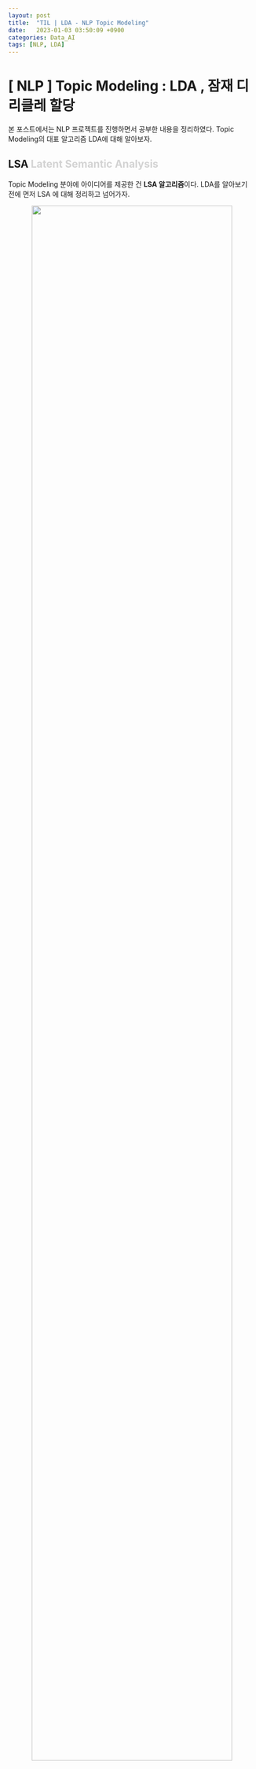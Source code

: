```yaml
---
layout: post
title:  "TIL | LDA - NLP Topic Modeling"
date:   2023-01-03 03:50:09 +0900
categories: Data_AI
tags: [NLP, LDA]
---
```

# [ NLP ] Topic Modeling : LDA , 잠재 디리클레 할당

본 포스트에서는 NLP 프로젝트를 진행하면서 공부한 내용을 정리하였다. 
Topic Modeling의 대표 알고리즘 LDA에 대해 알아보자. 



## LSA <font color='lightgray'>Latent Semantic Analysis</font>

Topic Modeling 분야에 아이디어를 제공한 건 **LSA 알고리즘**이다. LDA를 알아보기 전에 먼저 LSA 에 대해 정리하고 넘어가자.

<p align='center'>
<img src='/assets/img/topic_modeling/lsa_cal.png' width='90%'>
</p>


LSA는 Topic Modeling 을 위해 최적화된 알고리즘은 아니다.

그러나 기존의 **BoW <font color='lightgray'>Bag of Words</font>** 에 기반한 DTM이나 TF-IDF 방법의 **단어의 빈도수**만 이용하고 의미를 고려하지 못했다는 한계점을 보완한 방법으로 DTM의 **잠재된 (Latent) 의미**를 분석한다고 해서 **LSA** 라는 알고리즘이 제안되었다. 다른 말로 **LSI <font color='lightgray'>Latent Semantic Indexing</font>** 라고 부르기도 한다고 한다.

LSA 는 먼저 DTM 이나 TF-IDF 행렬에 **절단된 SVD** (truncated SVD) 를 사용해서 **<font color='darkred'>차원을 축소</font>**시키고, **<font color='darkred'>단어들의 잠재 의미</font>**를 끌어낸다.

Truncated SVD 를 이용하여 
행렬의 특이값 중 상위 t 개만 남기고 나머지는 모두 제거하여 차원을 축소한다. 이때 t 는 토픽의 개수를 의미한다. 이런식으로 나온 **문서 벡터**들과 **단어 벡터**들을 통해 **다른 문서의 유사도**, **다른 단어의 유사도**, **단어로부터 문서의 유사도**를 구할 수 있다.

LSA 를 이용하면 쉽고 빠르게 구현이 가능하며, 단어의 잠재 의미를 이끌어낼 수 있어서 좋은 성능을 보여줄 수 있다. 그러나 SVD의 특성상 이미 계산된 LSA 에 새로운 데이터가 들어오면 일반적으로 **처음부터 다시 계산**해야하기 때문에 LSA 대신 Word2Vec 등 단어의 의미를 벡터화하여 사용하는 인공 신경망 기반의 방법론이 주목받고 있다.

LSA 를 이용하여 토픽 모델링 실습도 해보자. 실습 코드는 [아래](http://127.0.0.1:4000/data_ai/2023-01-03-topic-modeling-LDA/#-%EC%BD%94%EB%93%9C-%EC%8B%A4%EC%8A%B5---lsa)에 적어놓았다.


<br>


## LDA <font color='lightgray'>Latent Dirichlet Allocation</font>
**LDA** 는 주어진 문서에 대하여 **각 문서**에 **어떤 주제들이 존재하는지**에 대한 확률모형으로, 토픽 모델링의 대표적인 알고리즘이다. 대략적인 구조는 다음과 같다.

<p align='center'>
<img src='/assets/img/topic_modeling/LDA_structure.png' width='90%'>
</p>

LDA 는 다음의 상황을 가정한다.
* 문서들은 토픽들의 혼합으로 구성
* 토픽들은 확률 분포에 기반하여 단어를 생성

LDA 는 특정 토픽에 특정 단어가 나타날 확률을 계산해준다. 위의 그림을 예시로 들어보자면, 노란색 토픽은 gene, dna, genetic 이라는 단어가 나올 확률이 높은 걸로 보아 유전자 관련 주제일 것이다. 한편, 문서를 보면 빨간색, 파란색 토픽에 해당하는 단어보다 노란색 토픽에 해당하는 단어가 더 많은 걸로 보아 노란색 토픽일 가능성이 높을 것이다. 이런식으로 LDA를 이용해 문서의 토픽을 추출해낸다.

### ⚙️ LDA 수행 과정

**1️⃣ 사용자가 알고리즘에게 토픽의 개수 k 를 지정해준다.**

**2️⃣ 모든 단어를 k 개 중 하나의 토픽에 할당한다.**

**3️⃣ 모든 문서의 모든 단어에 대하여 다음 과정을 반복한다.** <br>
어떤 문서에서 각 단어 w 가 잘못된 토픽에 할당, 나머지 단어는 모두 올바른 토픽에 할당되어있다고 가정하여 다음의 2가지 기준에 따라 재할당된다.
* `p(topic t | document d)` : 문서 d의 단어들 중 토픽 t에 해당하는 단어들의 비율
* `p(word w | topic t)` : 각 토픽들 t에서 해당 단어 w의 분포


LDA 를 이용하여 토픽 모델링 실습도 해보자. 마찬가지로, 실습 코드는 [아래](http://127.0.0.1:4000/data_ai/2023-01-03-topic-modeling-LDA/#-%EC%BD%94%EB%93%9C-%EC%8B%A4%EC%8A%B5---lda)에 적어놓았다.


## 🤔 LSA와 LDA의 차이?

* LSA는 DTM을 차원 축소하고, 축소된 차원에서 근접 단어들을 토픽으로 묶는다.
* LDA는 **단어가 특정 토픽에 존재할 확률**과 **문서에 특정 토픽이 존재할 확률**을 결합확률로 추정하여 토픽을 추출한다.

<br>


---
### 💻 코드 실습 - LSA
scikit-learn의 Twenty Newsgroups 데이터를 이용해 LSA 실습을 진행해보자. 

해당 데이터셋은 20개의 다른 주제를 가진 뉴스그룹 데이터를 포함하고 있고, 이를 이용해 문서를 원하는 토픽의 수로 압축하여 각 토픽 당 가장 중요한 단어 5개를 추출할 것이다.

참고 : [Wikidocs : 잠재 의미 분석](https://wikidocs.net/24949)


```python
import pandas as pd
from sklearn.datasets import fetch_20newsgroups
import nltk
from nltk.corpus import stopwords
from sklearn.feature_extraction.text import TfidfVectorizer
from sklearn.decomposition import TruncatedSVD

dataset = fetch_20newsgroups(shuffle=True, random_state=42, remove=('headers', 'footers', 'quotes'))
# 뉴스 그룹 데이터
documents = dataset.data

# 카테고리
dataset.target_names
```

```python
news_df = pd.DataFrame({'document':documents})
# 특수 문자 제거
news_df['clean_doc'] = news_df['document'].str.replace("[^a-zA-Z]", " ")
# 길이가 3이하인 단어는 제거 (길이가 짧은 단어 제거)
news_df['clean_doc'] = news_df['clean_doc'].apply(lambda x: ' '.join([w for w in x.split() if len(w)>3]))
# 전체 단어에 대한 소문자 변환
news_df['clean_doc'] = news_df['clean_doc'].apply(lambda x: x.lower())
```

```python
# NLTK로부터 불용어를 받아오기
stop_words = stopwords.words('english')

# 토큰화
tokenized_doc = news_df['clean_doc'].apply(lambda x: x.split()) 
tokenized_doc = tokenized_doc.apply(lambda x: [item for item in x if item not in stop_words])
```

```python
# 역토큰화
detokenized_doc = []
for i in range(len(news_df)):
    t = ' '.join(tokenized_doc[i])
    detokenized_doc.append(t)

news_df['clean_doc'] = detokenized_doc

# TF-IDF
vectorizer = TfidfVectorizer(stop_words='english', max_features= 1000, # 상위 1,000개의 단어를 보존 
max_df = 0.5, smooth_idf=True)

X = vectorizer.fit_transform(news_df['clean_doc'])
```

```python
# Topic Modeling
svd_model = TruncatedSVD(n_components=20, algorithm='randomized', n_iter=100, random_state=122)
svd_model.fit(X)

# topic 개수
len(svd_model.components_)
```

<br>

---
## 💻 코드 실습 - LDA
이번엔 약 15년 간 발행된 영어 뉴스 기사 제목을 모아놓은 [데이터셋](https://www.kaggle.com/therohk/million-headlines)을 이용하여 scikit learn의 LDA 실습을 해보겠다.

참고 : [Wikidocs : 사이킷런의 잠재 디리클레 할당 학습](https://wikidocs.net/40710)

```python
import pandas as pd
import urllib.request
import nltk
from nltk.corpus import stopwords
from nltk.stem import WordNetLemmatizer
from sklearn.feature_extraction.text import TfidfVectorizer
from sklearn.decomposition import LatentDirichletAllocation

urllib.request.urlretrieve("https://raw.githubusercontent.com/ukairia777/tensorflow-nlp-tutorial/main/19.%20Topic%20Modeling/dataset/abcnews-date-text.csv", filename="abcnews-date-text.csv")

data = pd.read_csv('abcnews-date-text.csv', error_bad_lines=False)

# 뉴스 제목 데이터만 저장
text = data[['headline_text']]
```

```python
# 불용어 제거
text['headline_text'] = text.apply(lambda row: nltk.word_tokenize(row['headline_text']), axis=1)
stop_words = stopwords.words('english')
text['headline_text'] = text['headline_text'].apply(lambda x: [word for word in x if word not in (stop_words)])

# 3인칭 단수 -> 1인칭 /  과거 현재형 -> 현재
text['headline_text'] = text['headline_text'].apply(lambda x: [WordNetLemmatizer().lemmatize(word, pos='v') for word in x])

# 길이가 3 이하인 단어는 제거
tokenized_doc = text['headline_text'].apply(lambda x: [word for word in x if len(word) > 3])
```

```python
# 역토큰화 (토큰화 작업을 되돌림)
detokenized_doc = []
for i in range(len(text)):
    t = ' '.join(tokenized_doc[i])
    detokenized_doc.append(t)

# 다시 text['headline_text']에 재저장
text['headline_text'] = detokenized_doc

# 상위 1,000개의 단어를 보존 
vectorizer = TfidfVectorizer(stop_words='english', max_features= 1000)
# TF-IDF 행렬 만들기
X = vectorizer.fit_transform(text['headline_text'])
```

```python
# 토픽 모델링
lda_model = LatentDirichletAllocation(n_components=10,learning_method='online',random_state=777,max_iter=1)
lda_top = lda_model.fit_transform(X)

# 단어 집합. 1,000개의 단어가 저장됨.
terms = vectorizer.get_feature_names()

def get_topics(components, feature_names, n=5):
    for idx, topic in enumerate(components):
        print("Topic %d:" % (idx+1), [(feature_names[i], topic[i].round(2)) for i in topic.argsort()[:-n - 1:-1]])

get_topics(lda_model.components_,terms)
```

```python
# LDA 시각화
# pip install pyLDAvis

import pyLDAvis.gensim_models

pyLDAvis.enable_notebook()
vis = pyLDAvis.gensim_models.prepare(ldamodel, corpus, dictionary)
pyLDAvis.display(vis)
```

<p align='center'>
<img src='/assets/img/topic_modeling/visualization_lda.png' width='90%'>
</p>

각 원과의 거리는 각 토픽들이 서로 얼마나 다른지를 보여준다. 주의해야할 점은 LDA 모델에서 출력을 하면 토픽 번호가 0부터 부여되지만, 위의 라이브러리를 이용하여 시각화를 하면 토픽 번호가 1부터 시작된다는 점이다. 

```python
# 문서 별 토픽 분포 보기
for i, topic_list in enumerate(ldamodel[corpus]):
    if i==5:
        break
    print(i,'번째 문서의 topic 비율은',topic_list)
```

```python
# 문서 별 토픽 분포 데이터 프레임으로 보기
def make_topictable_per_doc(ldamodel, corpus):
    topic_table = pd.DataFrame()

    for i, topic_list in enumerate(ldamodel[corpus]):
        doc = topic_list[0] if ldamodel.per_word_topics else topic_list            
        doc = sorted(doc, key=lambda x: (x[1]), reverse=True)

        # 모든 문서에 대해서 각각 아래를 수행
        for j, (topic_num, prop_topic) in enumerate(doc): 
            if j == 0:  # 가장 비중이 높은 토픽
                topic_table = topic_table.append(pd.Series([int(topic_num), round(prop_topic,4), topic_list]), ignore_index=True)
            else:
                break
    return(topic_table)
```

```python
topictable = make_topictable_per_doc(ldamodel, corpus)
topictable = topictable.reset_index() # 문서 번호을 의미하는 열(column)로 사용하기 위해서 인덱스 열을 하나 더 만든다.
topictable.columns = ['문서 번호', '가장 비중이 높은 토픽', '가장 높은 토픽의 비중', '각 토픽의 비중']
topictable[:10]
```



## 참고

[Wikidocs : 잠재 의미 분석](https://wikidocs.net/24949)

[Wikidocs : 사이킷런의 잠재 디리클레 할당 학습](https://wikidocs.net/40710)

[ratsgo's blog for textmining](https://ratsgo.github.io/from%20frequency%20to%20semantics/2017/06/01/LDA/)

[Latent Semantic Analysis — Deduce the hidden topic from the document](https://towardsdatascience.com/latent-semantic-analysis-deduce-the-hidden-topic-from-the-document-f360e8c0614b)